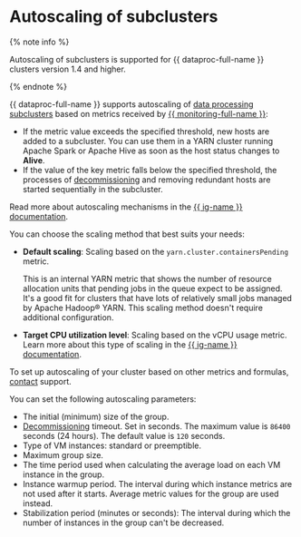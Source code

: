 # Autoscaling of subclusters


{% note info %}

Autoscaling of subclusters is supported for {{ dataproc-full-name }} clusters version 1.4 and higher.

{% endnote %}



{{ dataproc-full-name }} supports autoscaling of [data processing subclusters](../concepts/index.md) based on metrics received by [{{ monitoring-full-name }}](../../monitoring/concepts/index.md):


* If the metric value exceeds the specified threshold, new hosts are added to a subcluster. You can use them in a YARN cluster running Apache Spark or Apache Hive as soon as the host status changes to **Alive**.
* If the value of the key metric falls below the specified threshold, the processes of [decommissioning](decommission.md) and removing redundant hosts are started sequentially in the subcluster.

Read more about autoscaling mechanisms in the [{{ ig-name }} documentation](../../compute/concepts/instance-groups/scale.md#auto-scale).

You can choose the scaling method that best suits your needs:

* **Default scaling**: Scaling based on the `yarn.cluster.containersPending` metric.

   This is an internal YARN metric that shows the number of resource allocation units that pending jobs in the queue expect to be assigned. It's a good fit for clusters that have lots of relatively small jobs managed by Apache Hadoop® YARN. This scaling method doesn't require additional configuration.

* **Target CPU utilization level**: Scaling based on the vCPU usage metric. Learn more about this type of scaling in the [{{ ig-name }} documentation](../../compute/concepts/instance-groups/scale.md#cpu-utilization).

To set up autoscaling of your cluster based on other metrics and formulas, [contact](../../support/qa.md) support.

You can set the following autoscaling parameters:

* The initial (minimum) size of the group.
* [Decommissioning](decommission.md) timeout. Set in seconds. The maximum value is `86400` seconds (24 hours). The default value is `120` seconds.
* Type of VM instances: standard or preemptible.
* Maximum group size.
* The time period used when calculating the average load on each VM instance in the group.
* Instance warmup period. The interval during which instance metrics are not used after it starts. Average metric values for the group are used instead.
* Stabilization period (minutes or seconds): The interval during which the number of instances in the group can't be decreased.
